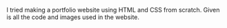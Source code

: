I tried making a portfolio website using HTML and CSS from scratch. 
Given is all the code and images used in the website. 
